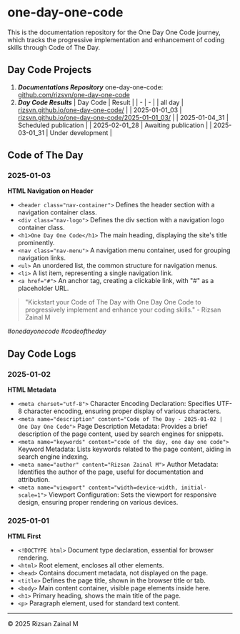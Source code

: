 # one-day-one-code
This is the documentation repository for the One Day One Code journey, which tracks the progressive implementation and enhancement of coding skills through Code of The Day.

## Day Code Projects
1. ***Documentations Repository***
   one-day-one-code: [github.com/rizsvn/one-day-one-code](https://github.com/rizsvn/one-day-one-code)
2. ***Day Code Results***
   | Day Code | Result |
   | - | - |
   | all day | [rizsvn.github.io/one-day-one-code/](https://rizsvn.github.io/one-day-one-code/) |
   | 2025-01-01_03 | [rizsvn.github.io/one-day-one-code/2025-01-01_03/](https://rizsvn.github.io/one-day-one-code/2025-01-01_03/) |
   | 2025-01-04_31 | Scheduled publication |
   | 2025-02-01_28 | Awaiting publication |
   | 2025-03-01_31 | Under development |

## Code of The Day
### 2025-01-03
**HTML Navigation on Header**
- `<header class="nav-container">`
  Defines the header section with a navigation container class.
- `<div class="nav-logo">`
  Defines the div section with a navigation logo container class.
- `<h1>One Day One Code</h1>`
  The main heading, displaying the site's title prominently.
- `<nav class="nav-menu">`
  A navigation menu container, used for grouping navigation links.
- `<ul>`
  An unordered list, the common structure for navigation menus.
- `<li>`
  A list item, representing a single navigation link.
- `<a href="#">`
  An anchor tag, creating a clickable link, with "#" as a placeholder URL.

> "Kickstart your Code of The Day with One Day One Code to progressively implement and enhance your coding skills." - Rizsan Zainal M

*#onedayonecode* *#codeoftheday*

## Day Code Logs
### 2025-01-02
**HTML Metadata**
- `<meta charset="utf-8">`
  Character Encoding Declaration: Specifies UTF-8 character encoding, ensuring proper display of various characters.
- `<meta name="description" content="Code of The Day - 2025-01-02 | One Day One Code">`
  Page Description Metadata: Provides a brief description of the page content, used by search engines for snippets.
- `<meta name="keywords" content="code of the day, one day one code">`
  Keyword Metadata: Lists keywords related to the page content, aiding in search engine indexing.
- `<meta name="author" content="Rizsan Zainal M">`
  Author Metadata: Identifies the author of the page, useful for documentation and attribution.
- `<meta name="viewport" content="width=device-width, initial-scale=1">`
  Viewport Configuration: Sets the viewport for responsive design, ensuring proper rendering on various devices.

### 2025-01-01
**HTML First**
- `<!DOCTYPE html>`
  Document type declaration, essential for browser rendering.
- `<html>`
  Root element, encloses all other elements.
- `<head>`
  Contains document metadata, not displayed on the page.
- `<title>`
  Defines the page title, shown in the browser title or tab.
- `<body>`
  Main content container, visible page elements inside here.
- `<h1>`
  Primary heading, shows the main title of the page.
- `<p>`
  Paragraph element, used for standard text content.

---

© 2025 Rizsan Zainal M
